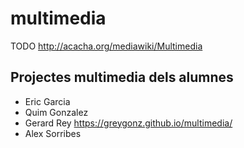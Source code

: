 # multimedia

TODO http://acacha.org/mediawiki/Multimedia

## Projectes multimedia dels alumnes

- Eric Garcia
- Quim Gonzalez
- Gerard Rey https://greygonz.github.io/multimedia/
- Alex Sorribes 



